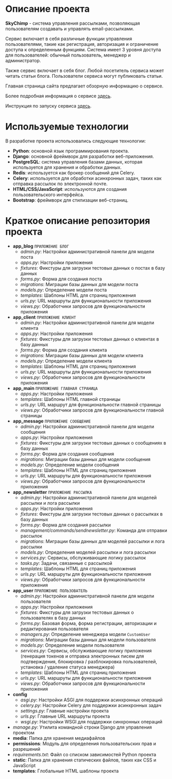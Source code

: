 # Описание проекта

**SkyChimp** - система управления рассылками, позволяющая пользователям создавать и управлять
email-рассылками.

Сервис включает в себя различные функции управления пользователями, такие как регистрация,
авторизация и ограничение доступа к определенным функциям. Система имеет 3 уровня доступа для
пользователей: обычный пользователь, менеджер и администратор.

Также сервис включает в себя блог. Любой посетитель сервиса может читать статьи блога.
Пользователи сервиса могут публиковать статьи.

Главная страница сайта предлагает обзорную информацию о сервисе.

Более подробная информация о сервисе [здесь](ABOUT.md).

Инструкция по запуску сервиса [здесь](README.md).

# Используемые технологии

В разработке проекта использовались следующие технологии:

* **Python**: основной язык программирования проекта.
* **Django**: основной фреймворк для разработки веб-приложения.
* **PostgreSQL**: система управления базами данных, которая используется для хранения и обработки данных.
* **Redis**: используется как брокер сообщений для Celery.
* **Celery**: используется для обработки асинхронных задач, таких как отправка рассылок по электронной почте.
* **HTML/CSS/JavaScript**: используются для создания пользовательского интерфейса.
* **Bootstrap**: фреймворк для стилизации веб-страниц.

# Краткое описание репозитория проекта

- **app_blog** `ПРИЛОЖЕНИЕ БЛОГ`
    - *admin.py*: Настройки административной панели для модели поста
    - *apps.py*: Настройки приложения
    - *fixtures*: Фикстуры для загрузки тестовых данных о постах в базу данных
    - *forms.py*: Форма для создания поста
    - *migrations*: Миграции базы данных для модели поста
    - *models.py*: Определение модели поста
    - *templates*: Шаблоны HTML для страниц приложения
    - *urls.py*: URL маршруты для функциональности приложения
    - *views.py*: Обработчики запросов для функциональности приложения
- **app_client** `ПРИЛОЖЕНИЕ КЛИЕНТ`
    - *admin.py*: Настройки административной панели для модели клиента
    - *apps.py*: Настройки приложения
    - *fixtures*: Фикстуры для загрузки тестовых данных о клиентах в базу данных
    - *forms.py*: Форма для создания клиента
    - *migrations*: Миграции базы данных для модели клиента
    - *models.py*: Определение модели клиента
    - *templates*: Шаблоны HTML для страниц приложения
    - *urls.py*: URL маршруты для функциональности приложения
    - *views.py*: Обработчики запросов для функциональности приложения
- **app_main** `ПРИЛОЖЕНИЕ ГЛАВНАЯ СТРАНИЦА`
    - *apps.py*: Настройки приложения
    - *templates*: Шаблоны HTML главной страницы
    - *urls.py*: URL маршрут для функциональности главной страницы
    - *views.py*: Обработчики запросов для функциональности главной страницы
- **app_message** `ПРИЛОЖЕНИЕ СООБЩЕНИЕ`
    - *admin.py*: Настройки административной панели для модели сообщения
    - *apps.py*: Настройки приложения
    - *fixtures*: Фикстуры для загрузки тестовых данных о сообщениях в базу данных
    - *forms.py*: Форма для создания сообщения
    - *migrations*: Миграции базы данных для модели сообщения
    - *models.py*: Определение модели сообщения
    - *templates*: Шаблоны HTML для страниц приложения
    - *urls.py*: URL маршруты для функциональности приложения
    - *views.py*: Обработчики запросов для функциональности приложения
- **app_newsletter** `ПРИЛОЖЕНИЕ РАССЫЛКА`
    - *admin.py*: Настройки административной панели для моделей рассылки и лога рассылки
    - *apps.py*: Настройки приложения
    - *fixtures*: Фикстуры для загрузки тестовых данных о рассылках в базу данных
    - *forms.py*: Форма для создания рассылки
    - *management/commands/sendnewsletter.py*: Команда для отправки рассылок
    - *migrations*: Миграции базы данных для моделей рассылки и лога рассылки
    - *models.py*: Определения моделей рассылки и лога рассылки
    - *services.py*: Сервисы, обслуживающие логику рассылок
    - *tasks.py*: Задачи, связанные с рассылкой
    - *templates*: Шаблоны HTML для страниц приложения
    - *urls.py*: URL маршруты для функциональности приложения
    - *views.py*: Обработчики запросов для функциональности приложения
- **app_user** `ПРИЛОЖЕНИЕ ПОЛЬЗОВАТЕЛЬ`
    - *admin.py*: Настройки административной панели для модели пользователя
    - *apps.py*: Настройки приложения
    - *fixtures*: Фикстуры для загрузки тестовых данных о пользователях в базу данных
    - *forms.py*: Базовая форма, форма регистрации, авторизации и редактирования пользователя
    - *managers.py*: Определение менеджера модели `CustomUser`
    - *migrations*: Миграции базы данных для модели пользователя
    - *models.py*: Определение модели пользователя
    - *services.py*: Сервисы, обслуживающие логику приложения
      (генерация токенов и отправка электронных писем для подтверждения, блокировка / разблокировка
      пользователей, установка / удаление статуса менеджера)
    - *templates*: Шаблоны HTML для страниц приложения
    - *urls.py*: URL маршруты для функциональности приложения
    - *views.py*: Обработчики запросов для функциональности приложения
- **config**
    - *asgi.py*: Настройки ASGI для поддержки асинхронных операций
    - *celery.py*: Настройки Celery для поддержки асинхронных задач
    - *settings.py*: Главные настройки проекта
    - *urls.py*: Главные URL маршруты проекта
    - *wsgi.py*: Настройки WSGI для поддержки синхронных операций
- *manage.py*: Утилита командной строки Django для управления проектом
- **media**: Папка для хранения медиафайлов
- **permissions**: Модуль для определения пользовательских прав и разрешений
- *requirements.txt*: Файл со списком зависимостей Python проекта
- **static**: Папка для хранения статических файлов, таких как CSS и JavaScript
- **templates**: Глобальные HTML шаблоны проекта
